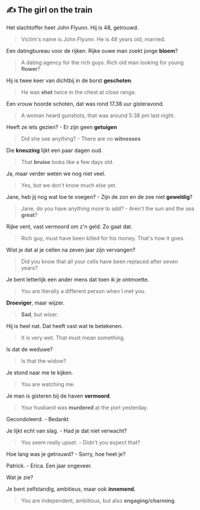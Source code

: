 ## :writing_hand: The girl on the train

Het slachtoffer heet John Flyunn. Hij is 48, getrouwd.  
  > Victim's name is John Flyunn. He is 48 years old, married.

Een datingbureau voor de rijken. Rijke ouwe man zoekt jonge **bloem**?  
  > A dating agency for the rich guys. Rich old man looking for young **flower**?

Hij is twee keer van dichtbij in de borst **geschoten**.  
  > He was **shot** twice in the chest at close range.

Een vrouw hoorde schoten, dat was rond 17.38 uur gisteravond.  
  > A woman heard gunshots, that was around 5:38 pm last night.

Heeft ze iets gezien? - Er zijn geen **getuigen**  
  > Did she see anything? - There are no **witnesses**

Die **kneuzing** lijkt een paar dagen oud.  
  > That **bruise** looks like a few days old.

Ja, maar verder weten we nog niet veel.
  > Yes, but we don't know much else yet.

Jane, heb jij nog wat toe te voegen? - Zijn de zon en de zee niet **geweldig**?  
  > Jane, do you have anything more to add? - Aren't the sun and the sea **great**?

Rijke vent, vast vermoord om z'n geld. Zo gaat dat.  
  > Rich guy, must have been killed for his money. That's how it goes.

Wist je dat al je cellen na zeven jaar zijn vervangen?  
  > Did you know that all your cells have been replaced after seven years?

Je bent letterlijk een ander mens dat toen ik je ontmoette.  
  > You are literally a different person when I met you.

**Droeviger**, maar wijzer.  
  > **Sad**, but wiser.

Hij is heel nat. Dat heeft vast wat te betekenen.  
  > It is very wet. That must mean something.

Is dat de weduwe?
  > Is that the widow?

Je stond naar me te kijken.  
  > You are watching me.

Je man is gisteren bij de haven **vermoord**.
  > Your husband was **murdered** at the port yesterday.

Gecondoleerd. - Bedankt

Je lijkt echt van slag. - Had je dat niet verwacht?  
  > You seem really upset. - Didn't you expect that?  

Hoe lang was je getrouwd? - Sorry, hoe heet je?  

Patrick. - Erica. Een jaar ongeveer.

Wat je zie?

Je bent zelfstandig, ambitieus, maar ook **innemend**.
  > You are independent, ambitious, but also **engaging/charming**.

